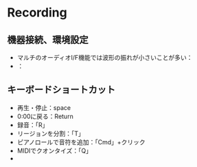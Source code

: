 # Recording

## 機器接続、環境設定
- マルチのオーディオI/F機能では波形の振れが小さいことが多い：
- ：
 
## キーボードショートカット 
- 再生・停止：space
- 0:00に戻る：Return
- 録音：「R」
- リージョンを分割：「T」
- ピアノロールで音符を追加：「Cmd」+クリック
- MIDIでクオンタイズ：「Q」
- 